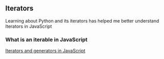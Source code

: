 ## Iterators

Learning about Python and its iterators has helped me better understand Iterators in JavaScript

### What is an iterable in JavaScript

[Iterators and generators in JavaScript](https://developer.mozilla.org/en-US/docs/Web/JavaScript/Guide/Iterators_and_Generators#iterables=)
